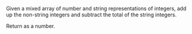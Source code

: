 Given a mixed array of number and string representations of integers, add up the non-string integers and subtract the total of the string integers. 

Return as a number.